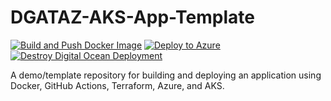 # DGATAZ-AKS-App-Template

[![Build and Push Docker Image](https://github.com/BadgerHobbs/DGATAZ-AKS-App-Template/actions/workflows/build-and-push-docker-image.yaml/badge.svg)](https://github.com/BadgerHobbs/DGATAZ-AKS-App-Template/actions/workflows/build-and-push-docker-image.yaml) [![Deploy to Azure](https://github.com/BadgerHobbs/DGATAZ-AKS-App-Template/actions/workflows/deploy-to-azure.yaml/badge.svg)](https://github.com/BadgerHobbs/DGATAZ-AKS-App-Template/actions/workflows/deploy-to-azure.yaml) [![Destroy Digital Ocean Deployment](https://github.com/BadgerHobbs/DGATAZ-AKS-App-Template/actions/workflows/deploy-to-azure.yaml/badge.svg)](https://github.com/BadgerHobbs/DGATAZ-AKS-App-Template/actions/workflows/destroy-azure-deployment.yaml)

A demo/template repository for building and deploying an application using Docker, GitHub Actions, Terraform, Azure, and AKS.
